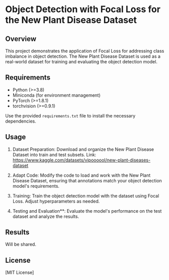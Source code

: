 
# Object Detection with Focal Loss for the New Plant Disease Dataset

## Overview

This project demonstrates the application of Focal Loss for addressing class imbalance in object detection. The New Plant Disease Dataset is used as a real-world dataset for training and evaluating the object detection model.

## Requirements

- Python (>=3.8)
- Miniconda (for environment management)
- PyTorch (>=1.8.1)
- torchvision (>=0.9.1)

Use the provided `requirements.txt` file to install the necessary dependencies.

## Usage

1. Dataset Preparation: Download and organize the New Plant Disease Dataset into train and test subsets. Link: https://www.kaggle.com/datasets/vipoooool/new-plant-diseases-dataset

2. Adapt Code: Modify the code to load and work with the New Plant Disease Dataset, ensuring that annotations match your object detection model's requirements.

3. Training: Train the object detection model with the dataset using Focal Loss. Adjust hyperparameters as needed.

4. Testing and Evaluation**: Evaluate the model's performance on the test dataset and analyze the results.

## Results

Will be shared.

## License

[MIT License]

